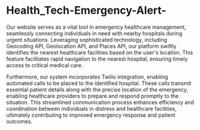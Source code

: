 # Health_Tech-Emergency-Alert-
Our website serves as a vital tool in emergency healthcare management, seamlessly connecting individuals in need with nearby hospitals during urgent situations. Leveraging sophisticated technology, including Geocoding API, Geolocation API, and Places API, our platform swiftly identifies the nearest healthcare facilities based on the user's location. This feature facilitates rapid navigation to the nearest hospital, ensuring timely access to critical medical care.

Furthermore, our system incorporates Twilio integration, enabling automated calls to be placed to the identified hospital. These calls transmit essential patient details along with the precise location of the emergency, enabling healthcare providers to prepare and respond promptly to the situation. This streamlined communication process enhances efficiency and coordination between individuals in distress and healthcare facilities, ultimately contributing to improved emergency response and patient outcomes.
